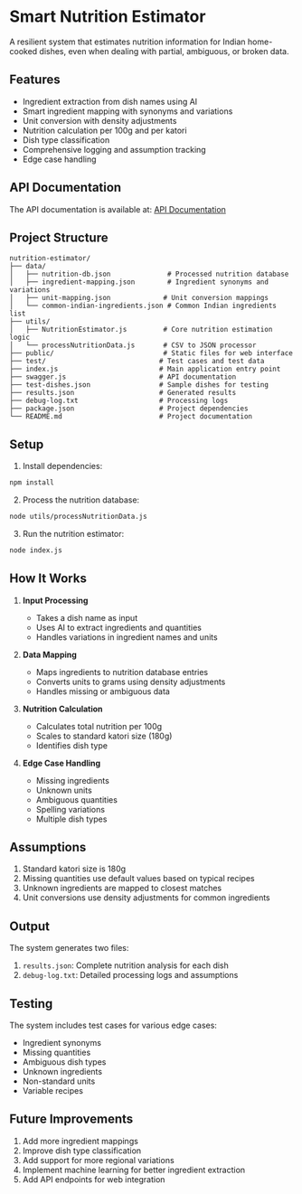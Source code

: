 # Smart Nutrition Estimator

A resilient system that estimates nutrition information for Indian home-cooked dishes, even when dealing with partial, ambiguous, or broken data.

## Features

- Ingredient extraction from dish names using AI
- Smart ingredient mapping with synonyms and variations
- Unit conversion with density adjustments
- Nutrition calculation per 100g and per katori
- Dish type classification
- Comprehensive logging and assumption tracking
- Edge case handling

## API Documentation

The API documentation is available at: [API Documentation](https://vyb-food.onrender.com/api-doc)

## Project Structure

```
nutrition-estimator/
├── data/
│   ├── nutrition-db.json              # Processed nutrition database
│   ├── ingredient-mapping.json        # Ingredient synonyms and variations
│   ├── unit-mapping.json             # Unit conversion mappings
│   └── common-indian-ingredients.json # Common Indian ingredients list
├── utils/
│   ├── NutritionEstimator.js         # Core nutrition estimation logic
│   └── processNutritionData.js       # CSV to JSON processor
├── public/                           # Static files for web interface
├── test/                            # Test cases and test data
├── index.js                         # Main application entry point
├── swagger.js                       # API documentation
├── test-dishes.json                 # Sample dishes for testing
├── results.json                     # Generated results
├── debug-log.txt                    # Processing logs
├── package.json                     # Project dependencies
└── README.md                        # Project documentation
```

## Setup

1. Install dependencies:

```bash
npm install
```

2. Process the nutrition database:

```bash
node utils/processNutritionData.js
```

3. Run the nutrition estimator:

```bash
node index.js
```

## How It Works

1. **Input Processing**

   - Takes a dish name as input
   - Uses AI to extract ingredients and quantities
   - Handles variations in ingredient names and units

2. **Data Mapping**

   - Maps ingredients to nutrition database entries
   - Converts units to grams using density adjustments
   - Handles missing or ambiguous data

3. **Nutrition Calculation**

   - Calculates total nutrition per 100g
   - Scales to standard katori size (180g)
   - Identifies dish type

4. **Edge Case Handling**
   - Missing ingredients
   - Unknown units
   - Ambiguous quantities
   - Spelling variations
   - Multiple dish types

## Assumptions

1. Standard katori size is 180g
2. Missing quantities use default values based on typical recipes
3. Unknown ingredients are mapped to closest matches
4. Unit conversions use density adjustments for common ingredients

## Output

The system generates two files:

1. `results.json`: Complete nutrition analysis for each dish
2. `debug-log.txt`: Detailed processing logs and assumptions

## Testing

The system includes test cases for various edge cases:

- Ingredient synonyms
- Missing quantities
- Ambiguous dish types
- Unknown ingredients
- Non-standard units
- Variable recipes

## Future Improvements

1. Add more ingredient mappings
2. Improve dish type classification
3. Add support for more regional variations
4. Implement machine learning for better ingredient extraction
5. Add API endpoints for web integration
